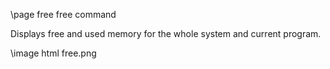 \page free free command

Displays free and used memory for the whole system and current program.

\image html free.png
